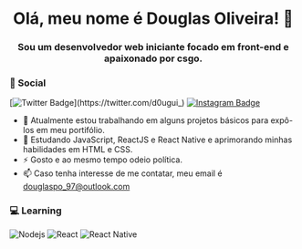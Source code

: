 <h1 align="center">Olá, meu nome é Douglas Oliveira! 👋</h1>
<h3 align="center">Sou um desenvolvedor web iniciante focado em front-end e apaixonado por csgo.</h3>


### :speech_balloon: Social
[![Twitter Badge](https://img.shields.io/badge/-@d0ugui_-00acee?style=flat-square&labelColor=00acee&logo=twitter&logoColor=white&link=https://twitter.com/d0ugui_)](https://twitter.com/d0ugui_) 
[![Instagram Badge](https://img.shields.io/badge/-d0ugui_-3f729b?style=flat-square&logo=Instagram&logoColor=white&link=https://www.instagram.com/d0ugui_/)](https://www.instagram.com/d0ugui_/)


* 🔭 Atualmente estou trabalhando em alguns projetos básicos para expô-los em meu portifólio.
* 🌱 Estudando JavaScript, ReactJS e React Native e aprimorando minhas habilidades em HTML e CSS.
* ⚡ Gosto e ao mesmo tempo odeio política.
* 📫 Caso tenha interesse de me contatar, meu email é douglaspo_97@outlook.com

### :computer: Learning
![Nodejs](https://img.shields.io/badge/-Node.js-43853d?style=flat-square&logo=Node.js&logoColor=white)
![React](https://img.shields.io/badge/-React.js-45b8d8?style=flat-square&logo=react&logoColor=white)
![React Native](https://img.shields.io/badge/-React%20Native-45b8d8?style=flat-square&logo=react&logoColor=white)








<!--
**d0ugui/d0ugui** is a ✨ _special_ ✨ repository because its `README.md` (this file) appears on your GitHub profile.

Here are some ideas to get you started:

- 🔭 I’m currently working on ...
- 🌱 I’m currently learning ...
- 👯 I’m looking to collaborate on ...
- 🤔 I’m looking for help with ...
- 💬 Ask me about ...
- 📫 How to reach me: ...
- 😄 Pronouns: ...
- ⚡ Fun fact: ...
-->
